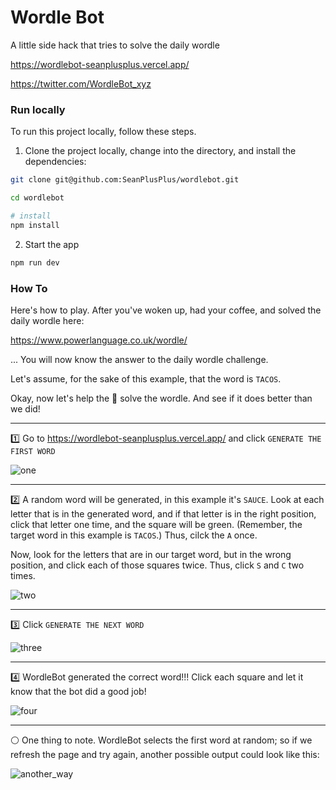 # Wordle Bot

A little side hack that tries to solve the daily wordle

https://wordlebot-seanplusplus.vercel.app/

https://twitter.com/WordleBot_xyz

### Run locally

To run this project locally, follow these steps.

1. Clone the project locally, change into the directory, and install the dependencies:

```sh
git clone git@github.com:SeanPlusPlus/wordlebot.git

cd wordlebot

# install 
npm install
```

2. Start the app

```sh
npm run dev
```

### How To

Here's how to play. After you've woken up, had your coffee, and solved the daily wordle here:

https://www.powerlanguage.co.uk/wordle/

... You will now know the answer to the daily wordle challenge. 

Let's assume, for the sake of this example, that the word is `TACOS`.

Okay, now let's help the 🤖 solve the wordle. And see if it does better than we did!

---

1️⃣ Go to https://wordlebot-seanplusplus.vercel.app/ and click `GENERATE THE FIRST WORD`

![one](https://i.imgur.com/3lWwqfI.png)

---

2️⃣ A random word will be generated, in this example it's `SAUCE`. Look at each letter that is in the generated word, and if that letter is in the right position, click that letter one time, and the square will be green. (Remember, the target word in this example is `TACOS`.) Thus, cilck the `A` once. 

Now, look for the letters that are in our target word, but in the wrong position, and click each of those squares twice. Thus, click `S` and `C` two times.

![two](https://i.imgur.com/WuZoJtu.png)

---

3️⃣ Click `GENERATE THE NEXT WORD`

![three](https://i.imgur.com/4OKVoG3.png)

---

4️⃣ WordleBot generated the correct word!!! Click each square and let it know that the bot did a good job!

![four](https://i.imgur.com/heSe2sA.png)

---

⚪️ One thing to note. WordleBot selects the first word at random; so if we refresh the page and try again, another possible output could look like this:

![another_way](https://i.imgur.com/HYUVZJP.png)
